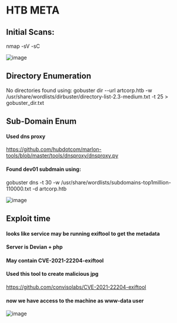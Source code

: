 # HTB META

## Initial Scans:
nmap -sV -sC

![image](https://user-images.githubusercontent.com/19478700/171474499-8e5e8458-fea4-4d04-bfae-b43e19555e81.png)


## Directory Enumeration
No directories found using:
gobuster dir --url artcorp.htb -w /usr/share/wordlists/dirbuster/directory-list-2.3-medium.txt -t 25  > gobuster_dir.txt

## Sub-Domain Enum
#### Used dns proxy
https://github.com/hubdotcom/marlon-tools/blob/master/tools/dnsproxy/dnsproxy.py
#### Found dev01 subdmain using:
gobuster dns -t 30 -w /usr/share/wordlists/subdomains-top1million-110000.txt -d artcorp.htb

![image](https://user-images.githubusercontent.com/19478700/171474657-f3b2b867-f1c6-4050-b99c-144ec9675b7c.png)

## Exploit time
#### looks like service may be running exiftool to get the metadata
#### Server is Devian + php
#### May contain CVE-2021-22204-exiftool
#### Used this tool to create malicious jpg
https://github.com/convisolabs/CVE-2021-22204-exiftool
#### now we have access to the machine as www-data user
![image](https://user-images.githubusercontent.com/19478700/171474715-069534b9-3577-496c-aa75-062972d334cc.png)



